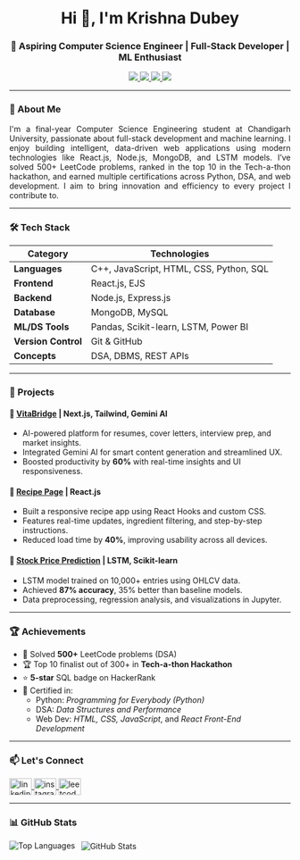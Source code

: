 <h1 align="center">Hi 👋, I'm Krishna Dubey</h1>

<h3 align="center">
  🚀 Aspiring Computer Science Engineer | Full-Stack Developer | ML Enthusiast
</h3>

<p align="center">
  <a href="https://www.linkedin.com/in/krishna-dubey-309733230/" target="_blank">
    <img src="https://img.shields.io/badge/LinkedIn-Krishna%20Dubey-blue?logo=linkedin" />
  </a>
  <a href="https://leetcode.com/u/krishdubey00/" target="_blank">
    <img src="https://img.shields.io/badge/LeetCode-500%2B%20Problems-orange?logo=leetcode" />
  </a>
  <a href="https://github.com/krishna8413" target="_blank">
    <img src="https://img.shields.io/badge/GitHub-krishna8413-black?logo=github" />
  </a>
  <a href="https://www.hackerrank.com/krishdubey00" target="_blank">
    <img src="https://img.shields.io/badge/HackerRank-5%20Stars%20in%20SQL-brightgreen?logo=hackerrank" />
  </a>
</p>

---

### 📘 About Me

<p align="justify">
I'm a final-year Computer Science Engineering student at Chandigarh University, passionate about full-stack development and machine learning. I enjoy building intelligent, data-driven web applications using modern technologies like React.js, Node.js, MongoDB, and LSTM models. I’ve solved 500+ LeetCode problems, ranked in the top 10 in the Tech-a-thon hackathon, and earned multiple certifications across Python, DSA, and web development. I aim to bring innovation and efficiency to every project I contribute to.
</p>

---

### 🛠️ Tech Stack

| Category                | Technologies |
|------------------------|--------------|
| **Languages**          | C++, JavaScript, HTML, CSS, Python, SQL |
| **Frontend**           | React.js, EJS |
| **Backend**            | Node.js, Express.js |
| **Database**           | MongoDB, MySQL |
| **ML/DS Tools**        | Pandas, Scikit-learn, LSTM, Power BI |
| **Version Control**    | Git & GitHub |
| **Concepts**           | DSA, DBMS, REST APIs |

---

### 💼 Projects

#### 🔹 [VitaBridge](https://github.com/krishna8413/vitabridge) | Next.js, Tailwind, Gemini AI
- AI-powered platform for resumes, cover letters, interview prep, and market insights.
- Integrated Gemini AI for smart content generation and streamlined UX.
- Boosted productivity by **60%** with real-time insights and UI responsiveness.

#### 🔹 [Recipe Page](https://github.com/krishna8413/recipe-page) | React.js
- Built a responsive recipe app using React Hooks and custom CSS.
- Features real-time updates, ingredient filtering, and step-by-step instructions.
- Reduced load time by **40%**, improving usability across all devices.

#### 🔹 [Stock Price Prediction](https://github.com/krishna8413/stock-price-prediction) | LSTM, Scikit-learn
- LSTM model trained on 10,000+ entries using OHLCV data.
- Achieved **87% accuracy**, 35% better than baseline models.
- Data preprocessing, regression analysis, and visualizations in Jupyter.

---

### 🏆 Achievements

- 🥇 Solved **500+** LeetCode problems (DSA)
- 🏆 Top 10 finalist out of 300+ in **Tech-a-thon Hackathon**
- ⭐ **5-star** SQL badge on HackerRank
- 🧾 Certified in:
  - Python: *Programming for Everybody (Python)*
  - DSA: *Data Structures and Performance*
  - Web Dev: *HTML, CSS, JavaScript*, and *React Front-End Development*

---

### 📫 Let's Connect

<p align="left">
  <a href="https://www.linkedin.com/in/krishna-dubey-309733230/" target="blank">
    <img align="center" src="https://raw.githubusercontent.com/rahuldkjain/github-profile-readme-generator/master/src/images/icons/Social/linked-in-alt.svg" alt="linkedin" height="30" width="40" />
  </a>
  <a href="https://www.instagram.com/krishna.dubey.30/" target="blank">
    <img align="center" src="https://raw.githubusercontent.com/rahuldkjain/github-profile-readme-generator/master/src/images/icons/Social/instagram.svg" alt="instagram" height="30" width="40" />
  </a>
  <a href="https://leetcode.com/u/krishdubey00/" target="blank">
    <img align="center" src="https://raw.githubusercontent.com/rahuldkjain/github-profile-readme-generator/master/src/images/icons/Social/leet-code.svg" alt="leetcode" height="30" width="40" />
  </a>
</p>

---

### 📊 GitHub Stats

<p>
  <img align="left" src="https://github-readme-stats.vercel.app/api/top-langs?username=krishna8413&show_icons=true&locale=en&layout=compact" alt="Top Languages" />
</p>

<p>&nbsp;
  <img align="center" src="https://github-readme-stats.vercel.app/api?username=krishna8413&show_icons=true&locale=en" alt="GitHub Stats" />
</p>
